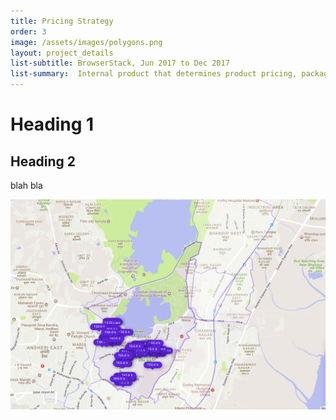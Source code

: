 ```yaml
---
title: Pricing Strategy  
order: 3
image: /assets/images/polygons.png
layout: project_details
list-subtitle: BrowserStack, Jun 2017 to Dec 2017
list-summary:  Internal product that determines product pricing, packaging, payment rules, post transaction scenarios such as refunds, and revenue recognition.
---
```


# Heading 1

## Heading 2
blah bla


![nearby-locality-search](/assets/images/polygons.png)
